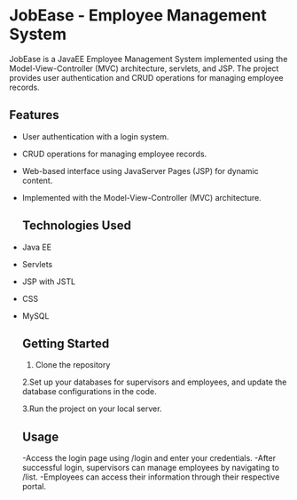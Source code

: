 # JobEase - Employee Management System
JobEase is a JavaEE Employee Management System implemented using the Model-View-Controller (MVC) architecture, servlets, and JSP.
The project provides user authentication and CRUD operations for managing employee records.
## Features

- User authentication with a login system.
- CRUD operations for managing employee records.
- Web-based interface using JavaServer Pages (JSP) for dynamic content.
- Implemented with the Model-View-Controller (MVC) architecture.

  ## Technologies Used

- Java EE
- Servlets
- JSP with JSTL
- CSS
- MySQL

  ## Getting Started
  
  1. Clone the repository
     
  2.Set up your databases for supervisors and employees, and update the database configurations in the code.

  3.Run the project on your local server.
  ## Usage  
  -Access the login page using /login and enter your credentials.
  -After successful login, supervisors can manage employees by navigating to /list.
  -Employees can access their information through their respective portal.
  
   
